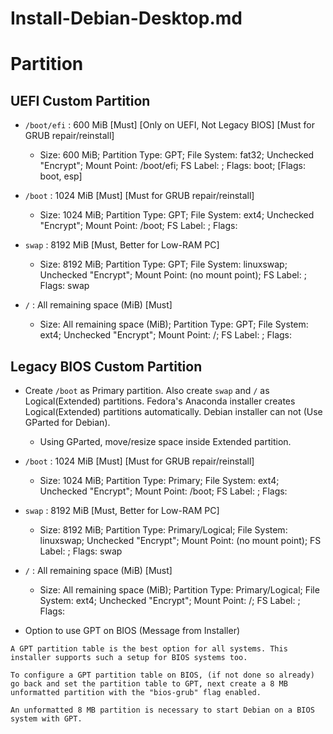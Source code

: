 # Install-Debian-Desktop.md

# Partition

## UEFI Custom Partition

* `/boot/efi` : 600 MiB [Must] [Only on UEFI, Not Legacy BIOS] [Must for GRUB repair/reinstall]
  * Size: 600 MiB; Partition Type: GPT; File System: fat32; Unchecked "Encrypt"; Mount Point: /boot/efi; FS Label: <empty>; Flags: boot; [Flags: boot, esp]

* `/boot` : 1024 MiB [Must] [Must for GRUB repair/reinstall]
  * Size: 1024 MiB; Partition Type: GPT; File System: ext4; Unchecked "Encrypt"; Mount Point: /boot; FS Label: <empty>; Flags: <empty>

* `swap` : 8192 MiB [Must, Better for Low-RAM PC]
  * Size: 8192 MiB; Partition Type: GPT; File System: linuxswap; Unchecked "Encrypt"; Mount Point: (no mount point); FS Label: <empty>; Flags: swap

* `/` : All remaining space (MiB) [Must]
  * Size: All remaining space (MiB); Partition Type: GPT; File System: ext4; Unchecked "Encrypt"; Mount Point: /; FS Label: <empty>; Flags: <empty>

## Legacy BIOS Custom Partition

* Create `/boot` as Primary partition. Also create `swap` and `/` as Logical(Extended) partitions. Fedora's Anaconda installer creates Logical(Extended) partitions automatically. Debian installer can not (Use GParted for Debian).
  * Using GParted, move/resize space inside Extended partition.

* `/boot` : 1024 MiB [Must] [Must for GRUB repair/reinstall]
  * Size: 1024 MiB; Partition Type: Primary; File System: ext4; Unchecked "Encrypt"; Mount Point: /boot; FS Label: <empty>; Flags: <empty>

* `swap` : 8192 MiB [Must, Better for Low-RAM PC]
  * Size: 8192 MiB; Partition Type: Primary/Logical; File System: linuxswap; Unchecked "Encrypt"; Mount Point: (no mount point); FS Label: <empty>; Flags: swap

* `/` : All remaining space (MiB) [Must]
  * Size: All remaining space (MiB); Partition Type: Primary/Logical; File System: ext4; Unchecked "Encrypt"; Mount Point: /; FS Label: <empty>; Flags: <empty>

* Option to use GPT on BIOS (Message from Installer)
```
A GPT partition table is the best option for all systems. This installer supports such a setup for BIOS systems too.

To configure a GPT partition table on BIOS, (if not done so already) go back and set the partition table to GPT, next create a 8 MB unformatted partition with the "bios-grub" flag enabled.

An unformatted 8 MB partition is necessary to start Debian on a BIOS system with GPT.
```
